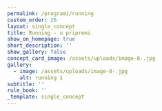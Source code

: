 ```yaml
---
permalink: /programi/running
custom_order: 26
layout: single_concept
title: Running - u pripremi
show_on_homepage: true
short_description: ''
show_gallery: false
concept_card_image: /assets/uploads/image-8-.jpg
gallery:
  - image: /assets/uploads/image-8-.jpg
    alt: running 1
subtitle: ''
rule_book: ''
_template: single_concept
---
```



